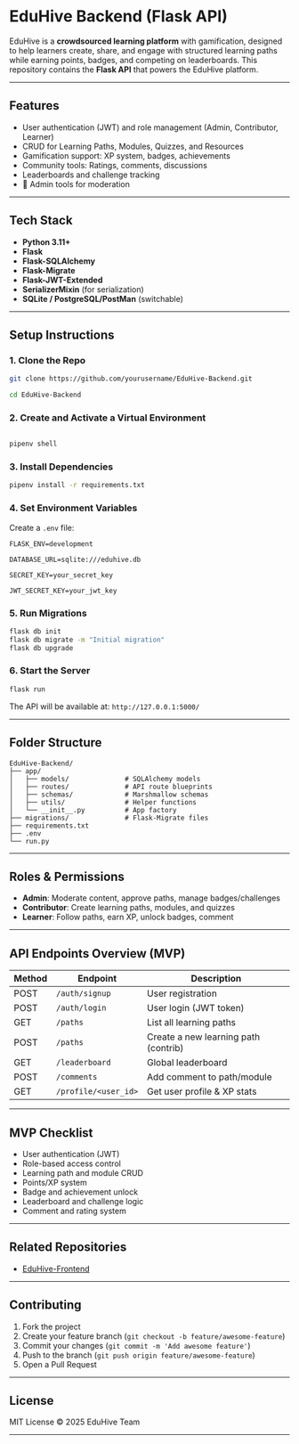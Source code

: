 
#  EduHive Backend (Flask API)

EduHive is a **crowdsourced learning platform** with gamification, designed to help learners create, share, and engage with structured learning paths while earning points, badges, and competing on leaderboards. This repository contains the **Flask API** that powers the EduHive platform.

---

##  Features

*  User authentication (JWT) and role management (Admin, Contributor, Learner)
* CRUD for Learning Paths, Modules, Quizzes, and Resources
*  Gamification support: XP system, badges, achievements
*  Community tools: Ratings, comments, discussions
*  Leaderboards and challenge tracking
* 🔧 Admin tools for moderation

---

##  Tech Stack

* **Python 3.11+**
* **Flask**
* **Flask-SQLAlchemy**
* **Flask-Migrate**
* **Flask-JWT-Extended**
* **SerializerMixin** (for serialization)
* **SQLite / PostgreSQL/PostMan** (switchable)

---

##  Setup Instructions

### 1. Clone the Repo

```bash
git clone https://github.com/yourusername/EduHive-Backend.git

cd EduHive-Backend
```

### 2. Create and Activate a Virtual Environment

```bash

pipenv shell

```
### 3. Install Dependencies

```bash
pipenv install -r requirements.txt
```

### 4. Set Environment Variables

Create a `.env` file:

```env
FLASK_ENV=development

DATABASE_URL=sqlite:///eduhive.db

SECRET_KEY=your_secret_key

JWT_SECRET_KEY=your_jwt_key
```

### 5. Run Migrations

```bash
flask db init
flask db migrate -m "Initial migration"
flask db upgrade
```

### 6. Start the Server

```bash
flask run
```

The API will be available at: `http://127.0.0.1:5000/`

---

##  Folder Structure

```
EduHive-Backend/
├── app/
│   ├── models/              # SQLAlchemy models
│   ├── routes/              # API route blueprints
│   ├── schemas/             # Marshmallow schemas
│   ├── utils/               # Helper functions
│   └── __init__.py          # App factory
├── migrations/              # Flask-Migrate files
├── requirements.txt
├── .env
└── run.py
```

---

##  Roles & Permissions

* **Admin**: Moderate content, approve paths, manage badges/challenges
* **Contributor**: Create learning paths, modules, and quizzes
* **Learner**: Follow paths, earn XP, unlock badges, comment

---

##  API Endpoints Overview (MVP)

| Method | Endpoint             | Description                          |
| ------ | -------------------- | ------------------------------------ |
| POST   | `/auth/signup`       | User registration                    |
| POST   | `/auth/login`        | User login (JWT token)               |
| GET    | `/paths`             | List all learning paths              |
| POST   | `/paths`             | Create a new learning path (contrib) |
| GET    | `/leaderboard`       | Global leaderboard                   |
| POST   | `/comments`          | Add comment to path/module           |
| GET    | `/profile/<user_id>` | Get user profile & XP stats          |

---

##  MVP Checklist

*  User authentication (JWT)
*  Role-based access control
*  Learning path and module CRUD
*  Points/XP system
*  Badge and achievement unlock
*  Leaderboard and challenge logic
*  Comment and rating system

---

##  Related Repositories

* [EduHive-Frontend](https://github.com/Mitche-44/EduHive-Frontend)

---

##  Contributing

1. Fork the project
2. Create your feature branch (`git checkout -b feature/awesome-feature`)
3. Commit your changes (`git commit -m 'Add awesome feature'`)
4. Push to the branch (`git push origin feature/awesome-feature`)
5. Open a Pull Request

---

## License

MIT License © 2025 EduHive Team

---

